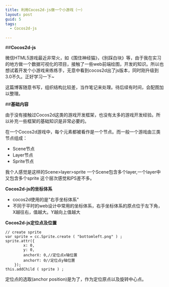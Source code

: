 ```yaml
---
title: 利用Cocos2d-js做一个小游戏（一）
layout: post
guid: 5
tags:
  - Cocos2d-js
   
---
```



##**Cocos2d-js**

微信HTML5游戏最近非常火，如《围住神经猫》，《别踩白块》等，由于我在实习的地方做一个数据可视化的项目，接触了一些web前端绘图，开发的知识。所以也想试着开发个小游戏来练练手，无意中看到cocos2d出了js版本，同时刚升级到3.0不久。正好学习一下~

这篇博客随意书写，组织结构比较差，当作笔记来处理。待后续有时间，会配图加以整理。
  
##**基础内容**

由于没有接触过Cocos2d这类的游戏开发框架，也没有太多的游戏开发经验。所以补充一些框架的基础知识是非常必要的。

在一个Cocos2d游戏中，每个元素都被看作是一个节点。而一般一个游戏由三类节点组成：
- Scene节点
- Layer节点
- Sprite节点

我个人感觉是这样的Scene>layer>sprite 一个Scene包含多个layer,一个layer中又包含多个sprite 这个层次感觉和PS差不多。

**Cocos2d-js的坐标体系**

- cocos2d使用的是"右手坐标体系"
- 不同于平时的web设计中常用的坐标体系，右手坐标体系的原点位于左下角，X越往右，值越大。Y越向上值越大


**Cocos2d-js定位点及位置**

    // create sprite 
    var sprite = cc.Sprite.create ( "bottomleft.png" ) ; 
    sprite.attr({
            x: 0,
            y: 0,
            anchorX: 0,//定位点x轴位置
            anchorY: 0//定位点y轴位置
        });
    this.addChild ( sprite ) ;

定位点的选取(anchor position)是为了，作为定位原点以及旋转中心点。




